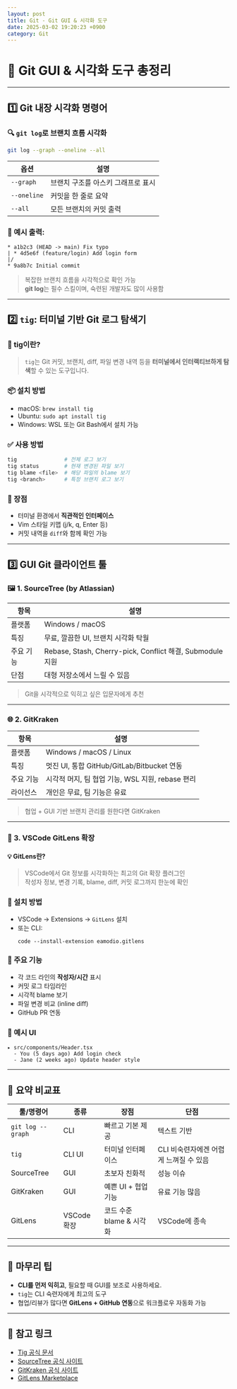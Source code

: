 ```yaml
---
layout: post
title: Git - Git GUI & 시각화 도구
date: 2025-03-02 19:20:23 +0900
category: Git
---
```

# 🧭 Git GUI & 시각화 도구 총정리

---

## 1️⃣ Git 내장 시각화 명령어

### 🔍 `git log`로 브랜치 흐름 시각화

```bash
git log --graph --oneline --all
```

| 옵션 | 설명 |
|------|------|
| `--graph` | 브랜치 구조를 아스키 그래프로 표시 |
| `--oneline` | 커밋을 한 줄로 요약 |
| `--all` | 모든 브랜치의 커밋 출력 |

### 🧪 예시 출력:

```text
* a1b2c3 (HEAD -> main) Fix typo
| * 4d5e6f (feature/login) Add login form
|/
* 9a8b7c Initial commit
```

> 복잡한 브랜치 흐름을 시각적으로 확인 가능  
> **git log**는 필수 스킬이며, 숙련된 개발자도 많이 사용함

---

## 2️⃣ `tig`: 터미널 기반 Git 로그 탐색기

### 🧰 tig이란?

> `tig`는 Git 커밋, 브랜치, diff, 파일 변경 내역 등을 **터미널에서 인터랙티브하게 탐색**할 수 있는 도구입니다.

### 📦 설치 방법

- macOS: `brew install tig`
- Ubuntu: `sudo apt install tig`
- Windows: WSL 또는 Git Bash에서 설치 가능

### ✅ 사용 방법

```bash
tig               # 전체 로그 보기
tig status        # 현재 변경된 파일 보기
tig blame <file>  # 해당 파일의 blame 보기
tig <branch>      # 특정 브랜치 로그 보기
```

### 🧪 장점

- 터미널 환경에서 **직관적인 인터페이스**
- Vim 스타일 키맵 (j/k, q, Enter 등)
- 커밋 내역을 `diff`와 함께 확인 가능

---

## 3️⃣ GUI Git 클라이언트 툴

### 🖼️ 1. SourceTree (by Atlassian)

| 항목 | 설명 |
|------|------|
| 플랫폼 | Windows / macOS |
| 특징 | 무료, 깔끔한 UI, 브랜치 시각화 탁월 |
| 주요 기능 | Rebase, Stash, Cherry-pick, Conflict 해결, Submodule 지원 |
| 단점 | 대형 저장소에서 느릴 수 있음 |

> Git을 시각적으로 익히고 싶은 입문자에게 추천

---

### 🌐 2. GitKraken

| 항목 | 설명 |
|------|------|
| 플랫폼 | Windows / macOS / Linux |
| 특징 | 멋진 UI, 통합 GitHub/GitLab/Bitbucket 연동 |
| 주요 기능 | 시각적 머지, 팀 협업 기능, WSL 지원, rebase 편리 |
| 라이선스 | 개인은 무료, 팀 기능은 유료 |

> 협업 + GUI 기반 브랜치 관리를 원한다면 GitKraken

---

### 🧩 3. VSCode GitLens 확장

#### 💡 GitLens란?

> VSCode에서 Git 정보를 시각화하는 최고의 Git 확장 플러그인  
> 작성자 정보, 변경 기록, blame, diff, 커밋 로그까지 한눈에 확인

### 🔧 설치 방법

- VSCode → Extensions → `GitLens` 설치
- 또는 CLI:
  ```
  code --install-extension eamodio.gitlens
  ```

### 🧪 주요 기능

- 각 코드 라인의 **작성자/시간** 표시
- 커밋 로그 타임라인
- 시각적 blame 보기
- 파일 변경 비교 (inline diff)
- GitHub PR 연동

### 📸 예시 UI

```text
▸ src/components/Header.tsx
  - You (5 days ago) Add login check
  - Jane (2 weeks ago) Update header style
```

---

## 🔁 요약 비교표

| 툴/명령어 | 종류 | 장점 | 단점 |
|-----------|------|------|------|
| `git log --graph` | CLI | 빠르고 기본 제공 | 텍스트 기반 |
| `tig` | CLI UI | 터미널 인터페이스 | CLI 비숙련자에겐 어렵게 느껴질 수 있음 |
| SourceTree | GUI | 초보자 친화적 | 성능 이슈 |
| GitKraken | GUI | 예쁜 UI + 협업 기능 | 유료 기능 많음 |
| GitLens | VSCode 확장 | 코드 수준 blame & 시각화 | VSCode에 종속 |

---

## 🧠 마무리 팁

- **CLI를 먼저 익히고**, 필요할 때 GUI를 보조로 사용하세요.
- `tig`는 CLI 숙련자에게 최고의 도구
- 협업/리뷰가 많다면 **GitLens + GitHub 연동**으로 워크플로우 자동화 가능

---

## 🔗 참고 링크

- [Tig 공식 문서](https://jonas.github.io/tig/)
- [SourceTree 공식 사이트](https://www.sourcetreeapp.com/)
- [GitKraken 공식 사이트](https://www.gitkraken.com/)
- [GitLens Marketplace](https://marketplace.visualstudio.com/items?itemName=eamodio.gitlens)